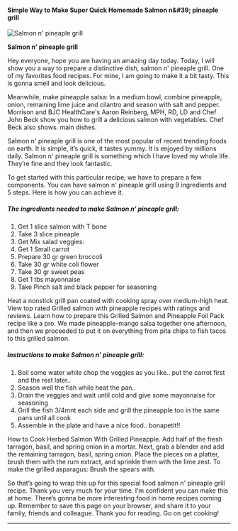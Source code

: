             

#### Simple Way to Make Super Quick Homemade Salmon n&amp;#39; pineaple grill

![Salmon n' pineaple grill](https://img-global.cpcdn.com/recipes/36b263cb4281a6da/751x532cq70/salmon-n-pineaple-grill-recipe-main-photo.jpg)

**Salmon n' pineaple grill**

Hey everyone, hope you are having an amazing day today. Today, I will show you a way to prepare a distinctive dish, salmon n' pineaple grill. One of my favorites food recipes. For mine, I am going to make it a bit tasty. This is gonna smell and look delicious.

Meanwhile, make pineapple salsa: In a medium bowl, combine pineapple, onion, remaining lime juice and cilantro and season with salt and pepper. Morrison and BJC HealthCare's Aaron Reinberg, MPH, RD, LD and Chef John Beck show you how to grill a delicious salmon with vegetables. Chef Beck also shows. main dishes.

Salmon n' pineaple grill is one of the most popular of recent trending foods on earth. It is simple, it’s quick, it tastes yummy. It is enjoyed by millions daily. Salmon n' pineaple grill is something which I have loved my whole life. They’re fine and they look fantastic.

To get started with this particular recipe, we have to prepare a few components. You can have salmon n' pineaple grill using 9 ingredients and 5 steps. Here is how you can achieve it.

##### The ingredients needed to make Salmon n' pineaple grill:

1.  Get 1 slice salmon with T bone
2.  Take 3 slice pineaple
3.  Get Mix salad veggies:
4.  Get 1 Small carrot
5.  Prepare 30 gr green broccoli
6.  Take 30 gr white coli flower
7.  Take 30 gr sweet peas
8.  Get 1 tbs mayonnaise
9.  Take Pinch salt and black pepper for seasoning

Heat a nonstick grill pan coated with cooking spray over medium-high heat. View top rated Grilled salmon with pineapple recipes with ratings and reviews. Learn how to prepare this Grilled Salmon and Pineapple Foil Pack recipe like a pro. We made pineapple-mango salsa together one afternoon, and then we proceeded to put it on everything from pita chips to fish tacos to this grilled salmon.

##### Instructions to make Salmon n' pineaple grill:

1.  Boil some water while chop the veggies as you like.. put the carrot first and the rest later..
2.  Season well the fish while heat the pan..
3.  Drain the veggies and wait until cold and give some mayonnaise for seasoning
4.  Grill the fish 3/4mnt each side and grill the pineapple too in the same pans until all cook
5.  Assemble in the plate and have a nice food.. bonapetit!!

How to Cook Herbed Salmon With Grilled Pineapple. Add half of the fresh tarragon, basil, and spring onion in a mortar. Next, grab a blender and add the remaining tarragon, basil, spring onion. Place the pieces on a platter, brush them with the rum extract, and sprinkle them with the lime zest. To make the grilled asparagus: Brush the spears with.

So that’s going to wrap this up for this special food salmon n' pineaple grill recipe. Thank you very much for your time. I’m confident you can make this at home. There’s gonna be more interesting food in home recipes coming up. Remember to save this page on your browser, and share it to your family, friends and colleague. Thank you for reading. Go on get cooking!

* * *